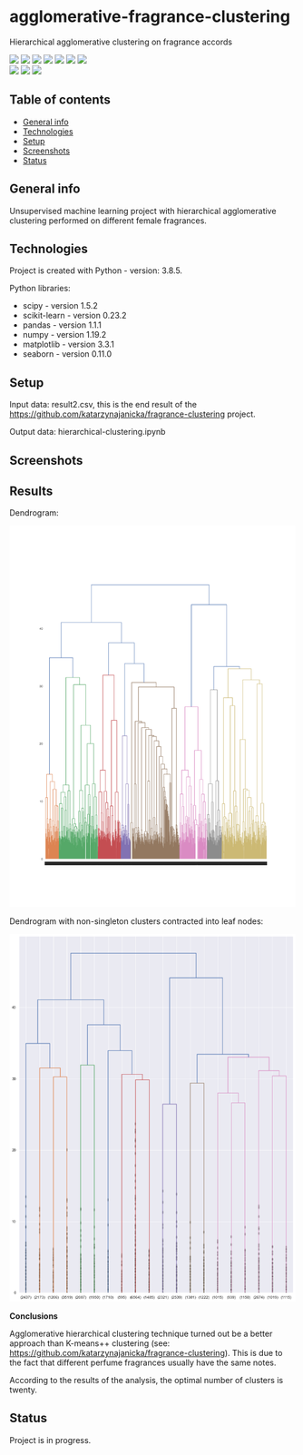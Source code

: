 # agglomerative-fragrance-clustering
Hierarchical agglomerative clustering on fragrance accords

<img src="https://img.shields.io/badge/python-3.8.5 -brightgreen"> <img src='https://img.shields.io/badge/scipy-1.5.2-blue'> <img src='https://img.shields.io/badge/scikitlearn-0.23.2-blue'> <img src='https://img.shields.io/badge/pandas-1.1.1-blue'> <img src='https://img.shields.io/badge/numpy-1.19.2-blue'> <img src="https://img.shields.io/badge/matplotlib-3.3.1 -blue"> <img src="https://img.shields.io/badge/seaborn-0.11.0 -blue"> <br>
<img src="https://img.shields.io/badge/unsupervised-machine--learning-ff69b4"> <img src="https://img.shields.io/badge/cluster-analysis-ff69b4"> <img src="https://img.shields.io/badge/exploratory-data%20analysis-ff69b4">

## Table of contents
* [General info](#general-info)
* [Technologies](#technologies)
* [Setup](#setup)
* [Screenshots](#screenshots)
* [Status](#status)

## General info
Unsupervised machine learning project with hierarchical agglomerative clustering performed on different female fragrances.

## Technologies
Project is created with Python - version: 3.8.5.

Python libraries:
* scipy - version 1.5.2
* scikit-learn - version 0.23.2
* pandas - version 1.1.1
* numpy - version 1.19.2
* matplotlib - version 3.3.1
* seaborn - version 0.11.0
  
## Setup

Input data: result2.csv, this is the end result of the https://github.com/katarzynajanicka/fragrance-clustering project.

Output data: hierarchical-clustering.ipynb

## Screenshots

## Results

Dendrogram:

![](clusters_v0.png)

Dendrogram with non-singleton clusters contracted into leaf nodes:

![](clusters_v1.png)

**Conclusions**

Agglomerative hierarchical clustering technique turned out be a better approach than K-means++ clustering (see: https://github.com/katarzynajanicka/fragrance-clustering). This is due to the fact that different perfume fragrances usually have the same notes.

According to the results of the analysis, the optimal number of clusters is twenty.

## Status
Project is in progress.
